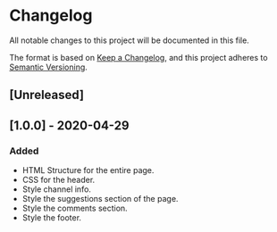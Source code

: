# Changelog

All notable changes to this project will be documented in this file.

The format is based on [Keep a Changelog](https://keepachangelog.com/en/1.0.0/),
and this project adheres to [Semantic Versioning](https://semver.org/spec/v2.0.0.html).

## [Unreleased]

## [1.0.0] - 2020-04-29

### Added

-   HTML Structure for the entire page.
-   CSS for the header.
-   Style channel info.
-   Style the suggestions section of the page.
-   Style the comments section.
-   Style the footer.
